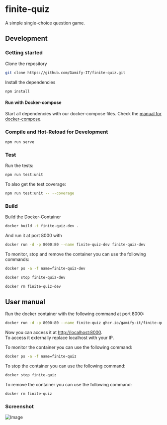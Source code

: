 # finite-quiz

A simple single-choice question game.

## Development

### Getting started

Clone the repository  
```sh
git clone https://github.com/Gamify-IT/finite-quiz.git
```

Install the dependencies  
```sh
npm install
```

#### Run with Docker-compose

Start all dependencies with our docker-compose files.
Check the [manual for docker-compose](https://github.com/Gamify-IT/docs/blob/main/dev-manuals/docker-compose/docker-compose.md).

### Compile and Hot-Reload for Development

```sh
npm run serve
```

### Test

Run the tests:
```sh
npm run test:unit
```

To also get the test coverage:
```sh
npm run test:unit -- --coverage
```

### Build

Build the Docker-Container
```sh
docker build -t finite-quiz-dev .
```
And run it at port 8000 with
```sh
docker run -d -p 8000:80 --name finite-quiz-dev finite-quiz-dev
```

To monitor, stop and remove the container you can use the following commands:
```sh
docker ps -a -f name=finite-quiz-dev
```
```sh
docker stop finite-quiz-dev
```
```sh
docker rm finite-quiz-dev
```

## User manual

Run the docker container with the following command at port 8000:
```sh
docker run -d -p 8000:80 --name finite-quiz ghcr.io/gamify-it/finite-quiz:latest
```
Now you can access it at [http://localhost:8000](http://localhost:8000).  
To access it externally replace localhost with your IP.  

To monitor the container you can use the following command:
```sh
docker ps -a -f name=finite-quiz
```
To stop the container you can use the following command:
```sh
docker stop finite-quiz
```
To remove the container you can use the following command:
```sh
docker rm finite-quiz
```

### Screenshot
![Image](https://user-images.githubusercontent.com/39833217/178007768-a4f20b6d-5348-48e6-89a2-6956d15ea065.png)